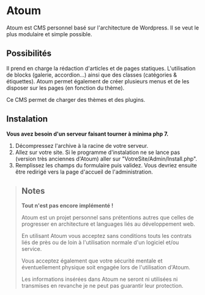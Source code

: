 # Atoum
Atoum est CMS personnel basé sur l'architecture de Wordpress. Il se veut le plus modulaire et simple possible.

## Possibilités
Il prend en charge la rédaction d'articles et de pages statiques. L'utilisation de blocks (galerie, accordion...) ainsi que des classes (catégories & étiquettes). Atoum permet également de créer plusieurs menus et de les disposer sur les pages (en fonction du thème).

Ce CMS permet de charger des thèmes et des plugins.

## Instalation
**Vous avez besoin d'un serveur faisant tourner à minima php 7.**

1. Décompressez l'archive à la racine de votre serveur.
2. Allez sur votre site. Si le programme d'instalation ne se lance pas (version très anciennes d'Atoum) aller sur "VotreSite/Admin/Install.php".
3. Remplissez les champs du formulaire puis validez. Vous devriez ensuite être redirigé vers la page d'accueil de l'administration.

> ## Notes
>
> **Tout n'est pas encore implémenté !**
>
> Atoum est un projet personnel sans prétentions autres que celles de progresser en architecture et languages liés au développement web.
>
> En utilisant Atoum vous acceptez sans conditions touts les contrats liés de près ou de loin à l'utilisation normale d'un logiciel et/ou service.
>
> Vous acceptez également que votre sécurité mentale et éventuellement physique soit engagée lors de l'utilisation d'Atoum.
>
>Les informations insérées dans Atoum ne seront ni utilisées ni transmises en revanche je ne peut pas guarantir leur protection.
